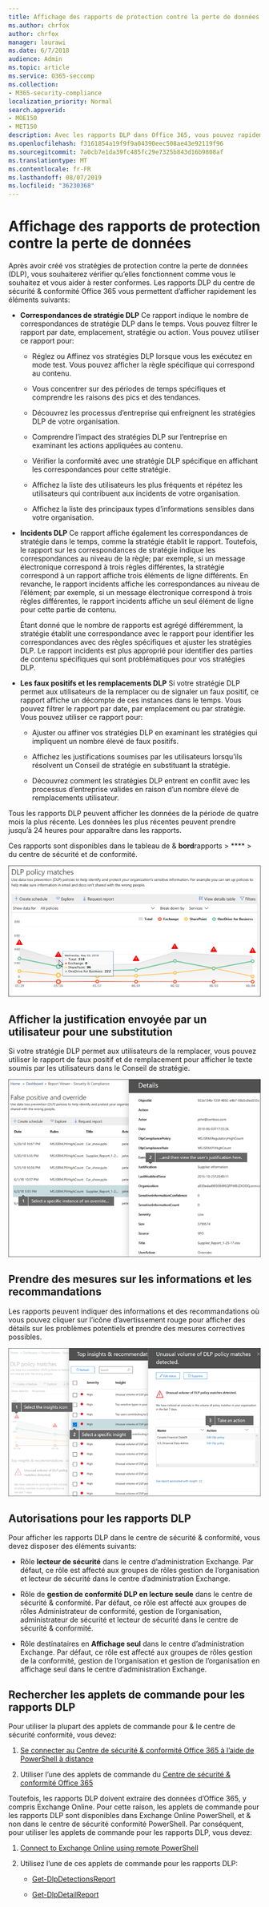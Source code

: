 ```yaml
---
title: Affichage des rapports de protection contre la perte de données
ms.author: chrfox
author: chrfox
manager: laurawi
ms.date: 6/7/2018
audience: Admin
ms.topic: article
ms.service: O365-seccomp
ms.collection:
- M365-security-compliance
localization_priority: Normal
search.appverid:
- MOE150
- MET150
description: Avec les rapports DLP dans Office 365, vous pouvez rapidement afficher le nombre de correspondances de stratégies DLP, de remplacements ou de faux positifs; voir si elles sont recherchées dans le temps; filtrer le rapport de différentes manières; et affichez des détails supplémentaires en sélectionnant un point sur une ligne sur le graphique.
ms.openlocfilehash: f3161854a19f9f9a04390eec508ae43e92119f96
ms.sourcegitcommit: 7a0cb7e1da39fc485fc29e7325b843d16b9808af
ms.translationtype: MT
ms.contentlocale: fr-FR
ms.lasthandoff: 08/07/2019
ms.locfileid: "36230368"
---
```

# <a name="view-the-reports-for-data-loss-prevention"></a>Affichage des rapports de protection contre la perte de données

Après avoir créé vos stratégies de protection contre la perte de données (DLP), vous souhaiterez vérifier qu’elles fonctionnent comme vous le souhaitez et vous aider à rester conformes. Les rapports DLP du centre de sécurité &amp; conformité Office 365 vous permettent d’afficher rapidement les éléments suivants:
  
- **Correspondances de stratégie DLP** Ce rapport indique le nombre de correspondances de stratégie DLP dans le temps. Vous pouvez filtrer le rapport par date, emplacement, stratégie ou action. Vous pouvez utiliser ce rapport pour: 
    
  - Réglez ou Affinez vos stratégies DLP lorsque vous les exécutez en mode test. Vous pouvez afficher la règle spécifique qui correspond au contenu.
    
  - Vous concentrer sur des périodes de temps spécifiques et comprendre les raisons des pics et des tendances.
    
  - Découvrez les processus d’entreprise qui enfreignent les stratégies DLP de votre organisation.
    
  - Comprendre l’impact des stratégies DLP sur l’entreprise en examinant les actions appliquées au contenu.
    
  - Vérifier la conformité avec une stratégie DLP spécifique en affichant les correspondances pour cette stratégie.
    
  - Affichez la liste des utilisateurs les plus fréquents et répétez les utilisateurs qui contribuent aux incidents de votre organisation.
    
  - Affichez la liste des principaux types d’informations sensibles dans votre organisation.
    
- **Incidents DLP** Ce rapport affiche également les correspondances de stratégie dans le temps, comme la stratégie établit le rapport. Toutefois, le rapport sur les correspondances de stratégie indique les correspondances au niveau de la règle; par exemple, si un message électronique correspond à trois règles différentes, la stratégie correspond à un rapport affiche trois éléments de ligne différents. En revanche, le rapport incidents affiche les correspondances au niveau de l’élément; par exemple, si un message électronique correspond à trois règles différentes, le rapport incidents affiche un seul élément de ligne pour cette partie de contenu. 
    
  Étant donné que le nombre de rapports est agrégé différemment, la stratégie établit une correspondance avec le rapport pour identifier les correspondances avec des règles spécifiques et ajuster les stratégies DLP. Le rapport incidents est plus approprié pour identifier des parties de contenu spécifiques qui sont problématiques pour vos stratégies DLP.
    
- **Les faux positifs et les remplacements DLP** Si votre stratégie DLP permet aux utilisateurs de la remplacer ou de signaler un faux positif, ce rapport affiche un décompte de ces instances dans le temps. Vous pouvez filtrer le rapport par date, par emplacement ou par stratégie. Vous pouvez utiliser ce rapport pour: 
    
  - Ajuster ou affiner vos stratégies DLP en examinant les stratégies qui impliquent un nombre élevé de faux positifs.
    
  - Affichez les justifications soumises par les utilisateurs lorsqu’ils résolvent un Conseil de stratégie en substituant la stratégie.
    
  - Découvrez comment les stratégies DLP entrent en conflit avec les processus d’entreprise valides en raison d’un nombre élevé de remplacements utilisateur.
    
Tous les rapports DLP peuvent afficher les données de la période de quatre mois la plus récente. Les données les plus récentes peuvent prendre jusqu’à 24 heures pour apparaître dans les rapports.
  
Ces rapports sont disponibles dans le tableau de &amp; **bord**rapports \> **** \> du centre de sécurité et de conformité.
  
![Rapport de correspondances de stratégie DLP](media/117d20c9-d379-403f-ad68-1f5cd6c4e5cf.png)
  
## <a name="view-the-justification-submitted-by-a-user-for-an-override"></a>Afficher la justification envoyée par un utilisateur pour une substitution

Si votre stratégie DLP permet aux utilisateurs de la remplacer, vous pouvez utiliser le rapport de faux positif et de remplacement pour afficher le texte soumis par les utilisateurs dans le Conseil de stratégie.
  
![Champ justification dans les détails du rapport de faux positifs et de remplacement DLP](media/e11e3126-026d-4e77-a16d-74a0686d1fa3.png)
  
## <a name="take-action-on-insights-and-recommendations"></a>Prendre des mesures sur les informations et les recommandations

Les rapports peuvent indiquer des informations et des recommandations où vous pouvez cliquer sur l’icône d’avertissement rouge pour afficher des détails sur les problèmes potentiels et prendre des mesures correctives possibles.
  
![Cliquer sur une icône Insights pour afficher les détails et les actions à effectuer](media/51782036-7299-4960-8175-75c2b1637159.png)
  
## <a name="permissions-for-dlp-reports"></a>Autorisations pour les rapports DLP

Pour afficher les rapports DLP dans le centre de sécurité & conformité, vous devez disposer des éléments suivants:

- Rôle **lecteur de sécurité** dans le centre d’administration Exchange. Par défaut, ce rôle est affecté aux groupes de rôles gestion de l’organisation et lecteur de sécurité dans le centre d’administration Exchange.

- Rôle de **gestion de conformité DLP en lecture seule** dans le centre de sécurité & conformité. Par défaut, ce rôle est affecté aux groupes de rôles Administrateur de conformité, gestion de l’organisation, administrateur de sécurité et lecteur de sécurité dans le centre de sécurité & conformité.

- Rôle destinataires en **Affichage seul** dans le centre d’administration Exchange. Par défaut, ce rôle est affecté aux groupes de rôles gestion de la conformité, gestion de l’organisation et gestion de l’organisation en affichage seul dans le centre d’administration Exchange.

## <a name="find-the-cmdlets-for-the-dlp-reports"></a>Rechercher les applets de commande pour les rapports DLP

Pour utiliser la plupart des applets de commande pour &amp; le centre de sécurité conformité, vous devez:
  
1. [Se connecter au Centre de sécurité &amp; conformité Office 365 à l’aide de PowerShell à distance](http://go.microsoft.com/fwlink/?LinkID=799771&amp;clcid=0x409)
    
2. Utiliser l’une des applets de commande du [Centre de sécurité &amp; conformité Office 365](http://go.microsoft.com/fwlink/?LinkID=799772&amp;clcid=0x409)
    
Toutefois, les rapports DLP doivent extraire des données d’Office 365, y compris Exchange Online. Pour cette raison, les applets de commande pour les rapports DLP sont disponibles dans Exchange Online PowerShell, et &amp; non dans le centre de sécurité conformité PowerShell. Par conséquent, pour utiliser les applets de commande pour les rapports DLP, vous devez:
  
1. [Connect to Exchange Online using remote PowerShell](http://go.microsoft.com/fwlink/?LinkID=799773&amp;clcid=0x409)
    
2. Utilisez l’une de ces applets de commande pour les rapports DLP:
    
      - [Get-DlpDetectionsReport](http://go.microsoft.com/fwlink/?LinkID=799774&amp;clcid=0x409)
    
      - [Get-DlpDetailReport](http://go.microsoft.com/fwlink/?LinkID=799775&amp;clcid=0x409)
    

